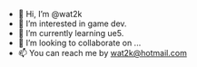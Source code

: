 - 👋 Hi, I’m @wat2k
- 👀 I’m interested in game dev.
- 🌱 I’m currently learning ue5.
- 💞️ I’m looking to collaborate on ...
- 📫 You can reach me by wat2k@hotmail.com

<!---
wat2k/wat2k is a ✨ special ✨ repository because its `README.md` (this file) appears on your GitHub profile.
You can click the Preview link to take a look at your changes.
--->
